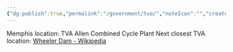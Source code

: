 ```yaml
---
{"dg-publish":true,"permalink":"/government/tva/","noteIcon":"","created":"2025-01-31T14:57:20.526-06:00"}
---
```


Memphis location: TVA Allen Combined Cycle Plant
Next closest TVA location: [Wheeler Dam - Wikipedia](https://en.wikipedia.org/wiki/Wheeler_Dam)
